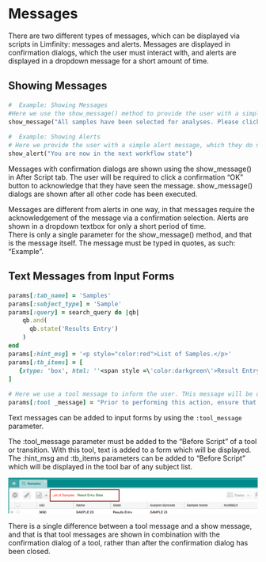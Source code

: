 # Messages
There are two different types of messages, which can be displayed via scripts in Limfinity: messages and alerts. Messages are displayed in confirmation dialogs, which the user must interact with, and alerts are displayed in a dropdown message for a short amount of time.

## Showing Messages
```ruby
#  Example: Showing Messages
#Here we use the show_message() method to provide the user with a simple output message
show_message("All samples have been selected for analyses. Please click 'OK' to proceed.")
```
```ruby
#  Example: Showing Alerts
# Here we provide the user with a simple alert message, which they do not need to acknowledge
show_alert("You are now in the next workflow state")
```
Messages with confirmation dialogs are shown using the show_message() in After Script tab. The user will be required to click a confirmation “OK” button to acknowledge that they have seen the message. show_message() dialogs are shown after all other code has been executed.

<aside class="notice">
Messages are different from alerts in one way, in that messages require the acknowledgement of the message via a confirmation selection. Alerts are shown in a dropdown textbox for only a short period of time.
</aside>

<aside class="notice">
There is only a single parameter for the show_message() method, and that is the message itself. The message must be typed in quotes, as such: “Example”.
</aside>

## Text Messages from Input Forms
```ruby
params[:tab_name] = 'Samples'
params[:subject_type] = 'Sample'
params[:query] = search_query do |qb|
    qb.and(
      qb.state('Results Entry')
    )
end
params[:hint_msg] = '<p style="color:red">List of Samples.</p>'
params[:tb_items] = [
   {xtype: 'box', html: ''<span style =\'color:darkgreen\'>Result Entry State</span>'}
]
```
```ruby
# Here we use a tool message to inform the user. THis message will be displayed in the tool itself
params[:tool _message] = "Prior to performing this action, ensure that all other actions are complete"
```
Text messages can be added to input forms by using the `:tool_message` parameter.
<aside class="notice">
The :tool_message parameter must be added to the “Before Script” of a tool or transition. With this tool, text is added to a form which will be displayed.
</aside>

<aside class="notice">
The :hint_msg and :tb_items parameters can be added to “Before Script” which will be displayed in the tool bar of any subject list.
</aside>

![Subject List with toolbar message](/images/guides/toolbar_message.png)

<aside class="notice">
There is a single difference between a tool message and a show message, and that is that tool messages are shown in combination with the confirmation dialog of a tool, rather than after the confirmation dialog has been closed.
</aside>
